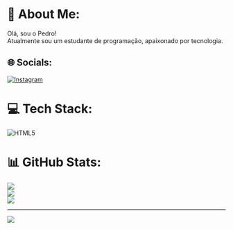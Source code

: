 # 💫 About Me:
Olá, sou o Pedro!<br>Atualmente sou um estudante de programação, apaixonado por tecnologia.<br>


## 🌐 Socials:
[![Instagram](https://img.shields.io/badge/Instagram-%23E4405F.svg?logo=Instagram&logoColor=white)](https://instagram.com/p.ramossz_) 

# 💻 Tech Stack:
![HTML5](https://img.shields.io/badge/html5-%23E34F26.svg?style=for-the-badge&logo=html5&logoColor=white)
# 📊 GitHub Stats:
![](https://github-readme-stats.vercel.app/api?username=augustopedrodev&theme=dark&hide_border=false&include_all_commits=false&count_private=false)<br/>
![](https://github-readme-streak-stats.herokuapp.com/?user=augustopedrodev&theme=dark&hide_border=false)<br/>
![](https://github-readme-stats.vercel.app/api/top-langs/?username=augustopedrodev&theme=dark&hide_border=false&include_all_commits=false&count_private=false&layout=compact)

---
[![](https://visitcount.itsvg.in/api?id=augustopedrodev&icon=0&color=0)](https://visitcount.itsvg.in)

<!-- Proudly created with GPRM ( https://gprm.itsvg.in ) -->
